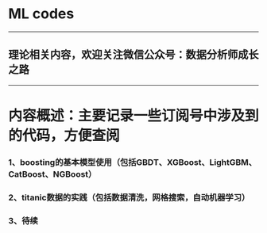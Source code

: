 # ML codes

---
## 理论相关内容，欢迎关注微信公众号：数据分析师成长之路

---
# 内容概述：主要记录一些订阅号中涉及到的代码，方便查阅

### 1、boosting的基本模型使用（包括GBDT、XGBoost、LightGBM、CatBoost、NGBoost）

### 2、titanic数据的实践（包括数据清洗，网格搜索，自动机器学习）

### 3、待续
